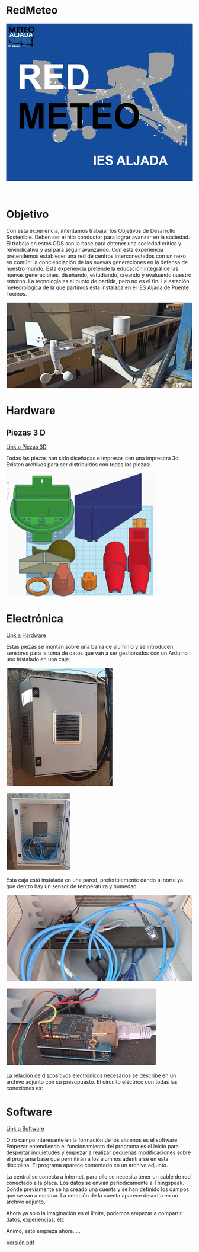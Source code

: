 # RedMeteo
![Problemas Cargando Imagen](README/fotos/icono.png)
 
 
# Objetivo
Con esta experiencia, intentamos trabajar los Objetivos de Desarrollo Sostenible. Deben ser el hilo conductor para lograr avanzar en la sociedad. El trabajo en estos ODS son la base para obtener una sociedad crítica y reivindicativa y así para seguir avanzando.
Con esta experiencia pretendemos establecer una red de centros interconectados con un nexo en común: la concienciación de las nuevas generaciones en la defensa de nuestro mundo. Esta experiencia pretende la educación integral de las nuevas generaciones, diseñando, estudiando, creando y evaluando nuestro entorno.
La tecnología es el punto de partida, pero no es el fin.
La estación meteorológica de la que partimos esta instalada en el IES Aljada de Puente Tocinos.

![Problemas Cargando Imagen](README/fotos/instalacion.png) 

# Hardware
## Piezas 3 D 
[Link a Piezas 3D](https://github.com/IESAljada/RedMeteo/tree/main/Piezas_3D)


Todas las piezas han sido diseñadas e impresas con una impresora 3d.  Existen archivos para ser distribuidos con todas las piezas:

![Problemas Cargando Imagen](README/fotos/Piezas_3d.png)
 
# Electrónica
[Link a Hardware](https://github.com/IESAljada/RedMeteo/tree/main/Hardware)

Estas piezas se montan sobre una barra de aluminio y se introducen sensores para la toma de datos que van a ser gestionados con un Arduino uno instalado en una caja:

![Problemas Cargando Imagen](README/fotos/Caja_cerrada.png)

![Problemas Cargando Imagen](README/fotos/Caja_abierta.png)

Esta caja está instalada en una pared, preferiblemente dando al norte ya que dentro hay un sensor de temperatura y humedad.

 
 ![Problemas Cargando Imagen](README/fotos/Caja_abierta2.png)
 
 ![Problemas Cargando Imagen](README/fotos/arduino_uno.png)

 








La relación de dispositivos electrónicos necesarios se describe en un archivo adjunto con su presupuesto.
El circuito eléctrico con todas las conexiones es:
 
# Software
[Link a Software](https://github.com/IESAljada/RedMeteo/tree/main/Software)

Otro campo interesante en la formación de los alumnos es el software. Empezar entendiendo el funcionamiento del programa es el inicio para despertar inquietudes y empezar a realizar pequeñas modificaciones sobre el programa base que permitirán a los alumnos adentrarse en esta disciplina. El programa aparece comentado en un archivo adjunto.

La central se conecta a internet, para ello se necesita tener un cable de red conectado a la placa.
Los datos se envían periódicamente a Thingspeak. Donde previamente se ha creado una cuenta y se han definido los campos que se van a mostrar. La creación de la cuenta aparece descrita en un archivo adjunto.

Ahora ya solo la imaginación es el límite, podemos empezar a compartir datos, experiencias, etc

Ánimo, esto empieza ahora…..

[Versión pdf](README/RedMeteo.pdf)

